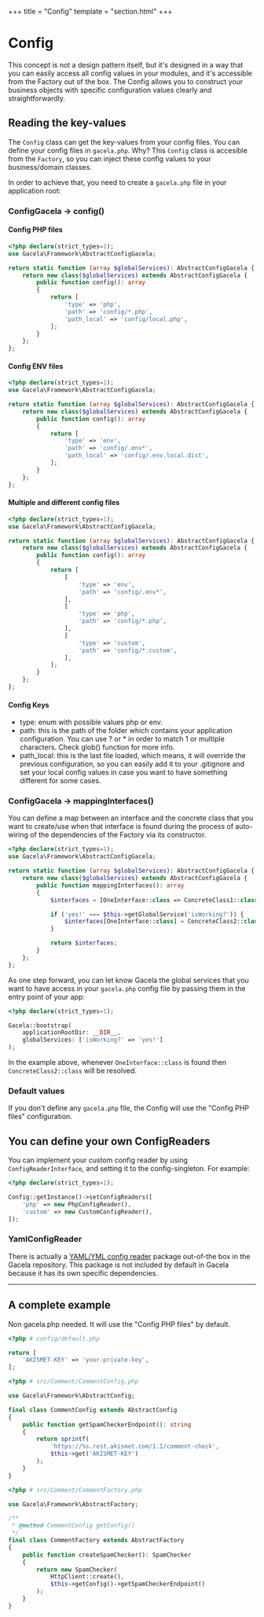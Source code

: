 +++
title = "Config"
template = "section.html"
+++

# Config

This concept is not a design pattern itself, but it's designed in a way that you can easily access all config values in
your modules, and it's accessible from the Factory out of the box. The Config allows you to construct your business
objects with specific configuration values clearly and straightforwardly.

## Reading the key-values

The `Config` class can get the key-values from your config files. You can define your config files in `gacela.php`.
Why? This `Config` class is accesible from the `Factory`, so you can inject these config values to your business/domain
classes.

In order to achieve that, you need to create a `gacela.php` file in your application root:

### ConfigGacela -> config() 

#### Config PHP files
```php
<?php declare(strict_types=1);
use Gacela\Framework\AbstractConfigGacela;

return static function (array $globalServices): AbstractConfigGacela {
    return new class($globalServices) extends AbstractConfigGacela {
        public function config(): array
        {
            return [
                'type' => 'php',
                'path' => 'config/*.php',
                'path_local' => 'config/local.php',
            ];
        }
    };
};
```

#### Config ENV files
```php
<?php declare(strict_types=1);
use Gacela\Framework\AbstractConfigGacela;

return static function (array $globalServices): AbstractConfigGacela {
    return new class($globalServices) extends AbstractConfigGacela {
        public function config(): array
        {
            return [
                'type' => 'env',
                'path' => 'config/.env*',
                'path_local' => 'config/.env.local.dist',
            ];
        }
    };
};
```

#### Multiple and different config files
```php
<?php declare(strict_types=1);
use Gacela\Framework\AbstractConfigGacela;

return static function (array $globalServices): AbstractConfigGacela {
    return new class($globalServices) extends AbstractConfigGacela {
        public function config(): array
        {
            return [
                [
                    'type' => 'env',
                    'path' => 'config/.env*',
                ],
                [
                    'type' => 'php',
                    'path' => 'config/*.php',
                ],
                [
                    'type' => 'custom',
                    'path' => 'config/*.custom',
                ],
            ];
        }
    };
};
```

#### Config Keys
- type: enum with possible values php or env.
- path: this is the path of the folder which contains your application configuration. You can use ? or * in order to
  match 1 or multiple characters. Check glob() function for more info.
- path_local: this is the last file loaded, which means, it will override the previous configuration, so you can
  easily add it to your .gitignore and set your local config values in case you want to have something different for
  some cases.

### ConfigGacela -> mappingInterfaces()

You can define a map between an interface and the concrete class that you want to create/use when that interface is found
during the process of auto-wiring of the dependencies of the Factory via its constructor.

```php
<?php declare(strict_types=1);
use Gacela\Framework\AbstractConfigGacela;

return static function (array $globalServices): AbstractConfigGacela {
    return new class($globalServices) extends AbstractConfigGacela {
        public function mappingInterfaces(): array
        {
            $interfaces = [OneInterface::class => ConcreteClass1::class];

            if ('yes!' === $this->getGlobalService('isWorking?')) {
                $interfaces[OneInterface::class] = ConcreteClass2::class;
            }

            return $interfaces;
        }
    };
};
```

As one step forward, you can let know Gacela the global services that you want to have access in your `gacela.php` config file
by passing them in the entry point of your app: 
```php
<?php declare(strict_types=1);

Gacela::bootstrap(
    applicationRootDir: __DIR__,
    globalServices: ['isWorking?' => 'yes!']
);
```

In the example above, whenever `OneInterface::class` is found then `ConcreteClass2::class` will be resolved.

### Default values

If you don't define any `gacela.php` file, the Config will use the "Config PHP files" configuration.

## You can define your own ConfigReaders

You can implement your custom config reader by using `ConfigReaderInterface`,
and setting it to the config-singleton. For example:

```php
<?php declare(strict_types=1);

Config::getInstance()->setConfigReaders([
    'php' => new PhpConfigReader(),
    'custom' => new CustomConfigReader(),
]);
```

### YamlConfigReader

There is actually a [YAML/YML config reader](https://github.com/gacela-project/gacela-yaml-config-reader) package
out-of-the box in the Gacela repository. This package is not included by default in Gacela because it has its own specific dependencies.

---

## A complete example

Non gacela.php needed. It will use the "Config PHP files" by default.

```php
<?php # config/default.php

return [
    'AKISMET-KEY' => 'your-private-key',
];
```

```php
<?php # src/Comment/CommentConfig.php

use Gacela\Framework\AbstractConfig;

final class CommentConfig extends AbstractConfig
{
    public function getSpamCheckerEndpoint(): string 
    {
        return sprintf(
            'https://%s.rest.akismet.com/1.1/comment-check', 
            $this->get('AKISMET-KEY')
        );
    }
} 
```

```php
<?php # src/Comment/CommentFactory.php

use Gacela\Framework\AbstractFactory;

/**
 * @method CommentConfig getConfig()
 */
final class CommentFactory extends AbstractFactory
{
    public function createSpamChecker(): SpamChecker
    {
        return new SpamChecker(
            HttpClient::create(),
            $this->getConfig()->getSpamCheckerEndpoint()
        );
    }    
}
```

